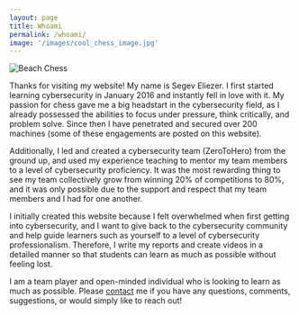 ```yaml
---
layout: page
title: Whoami
permalink: /whoami/
image: '/images/cool_chess_image.jpg'
---
```


![Beach Chess]({{site.baseurl}}/images/beach_chess.jpg#center)

Thanks for visiting my website! My name is Segev Eliezer. I first started learning cybersecurity in January 2016 and instantly fell in love with it. My passion for chess gave me a big headstart in the cybersecurity field, as I already possessed the abilities to focus under pressure, think critically, and problem solve. Since then I have penetrated and secured over 200 machines (some of these engagements are posted on this website).

Additionally, I led and created a cybersecurity team (ZeroToHero) from the ground up, and used my experience teaching to mentor my team members to a level of cybersecurity proficiency. It was the most rewarding thing to see my team collectively grow from winning 20% of competitions to 80%, and it was only possible due to the support and respect that my team members and I had for one another.

I initially created this website because I felt overwhelmed when first getting into cybersecurity, and I want to give back to the cybersecurity community and help guide learners such as yourself to a level of cybersecurity professionalism. Therefore, I write my reports and create videos in a detailed manner so that students can learn as much as possible without feeling lost.

I am a team player and open-minded individual who is looking to learn as much as possible. Please <a href="https://0xd4y.com/contact/">contact</a> me if you have any questions, comments, suggestions, or would simply like to reach out!
